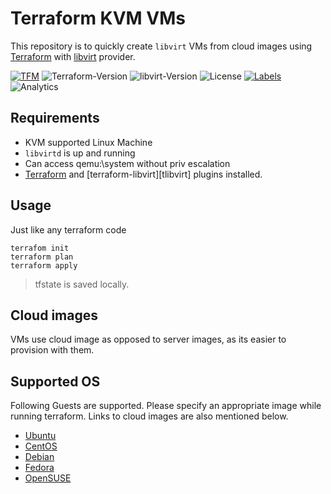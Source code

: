# Terraform KVM VMs

This repository is to quickly create `libvirt` VMs from cloud images using [Terraform][terraform]
with [libvirt][terraform-libvirt] provider.

[![TFM](https://github.com/tprasadtp/tfm-libvirt/workflows/terraform/badge.svg)](https://github.com/tprasadtp/tfm-libvirt/actions?workflow=terraform)
![Terraform-Version](https://img.shields.io/badge/terraform-0.12.x-623CE4?logo=terraform)
![libvirt-Version](https://img.shields.io/badge/provider--libvirt-0.6.2-623CE4?logo=terraform&logoColor=white)
![License](https://img.shields.io/badge/License-MIT-brightgreen)
[![Labels](https://github.com/tprasadtp/tfm-libvirt/workflows/labels/badge.svg)](https://github.com/tprasadtp/tfm-libvirt/actions?workflow=labels)
![Analytics](https://ga-beacon.prasadt.com/UA-101760811-3/github/tfm-libvirt?pink&useReferer)


## Requirements

- KVM supported Linux Machine
- `libvirtd` is up and running
- Can access qemu:\\system without priv escalation
- [Terraform][terraform] and [terraform-libvirt][tlibvirt] plugins installed.

## Usage

Just like any terraform code

```console
terrafom init
terraform plan
terraform apply
```

> tfstate is saved locally.

## Cloud images

VMs use cloud image as opposed to server images, as its easier to provision with them.

## Supported OS

Following Guests are supported. Please specify an appropriate
image while running terraform. Links to cloud images are also mentioned below.

- [Ubuntu](https://cloud-images.ubuntu.com/)
- [CentOS](http://cloud.centos.org/centos/8/x86_64/images/)
- [Debian](http://cdimage.debian.org/cdimage/openstack/)
- [Fedora](https://alt.fedoraproject.org/cloud/)
- [OpenSUSE](https://software.opensuse.org/distributions/leap#jeos-ports)

[terraform]: https://terraform.io
[terraform-libvirt]: https://github.com/dmacvicar/terraform-provider-libvirt

